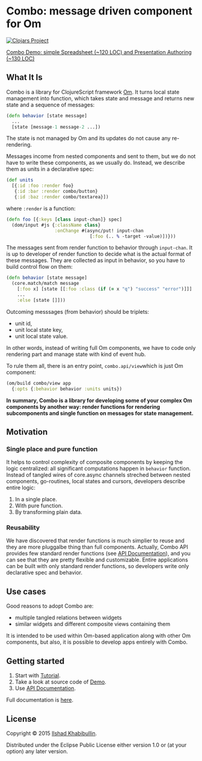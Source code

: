 # Combo: message driven component for Om

[![Clojars Project](http://clojars.org/combo/latest-version.svg)](http://clojars.org/combo)

[Combo Demo: simple Spreadsheet (~120 LOC) and Presentation Authoring (~130 LOC)](http://ilshad.com/combo)

## What It Is

Combo is a library for ClojureScript framework [Om](http://omcljs.org).
It turns local state management into function, which takes state and
message and returns new state and a sequence of messages:

```clojure
(defn behavior [state message]
  ...
  [state [message-1 message-2 ...])
```

The state is not managed by Om and its updates do not cause any re-rendering.

Messages income from nested components and sent to them, but we do
not have to write these components, as we usually do. Instead, we
describe them as units in a declarative spec:

```clojure
(def units
  [{:id :foo :render foo}
   {:id :bar :render combo/button}
   {:id :baz :render combo/textarea}])
```

where `:render` is a function:

```clojure
(defn foo [{:keys [class input-chan]} spec]
  (dom/input #js {:className class}
                  :onChange #(async/put! input-chan
					           [:foo (.. % -target -value)])}))
```

The messages sent from render function to behavior through
`input-chan`. It is up to developer of render function to decide what
is the actual format of these messages. They are collected as
input in behavior, so you have to build control flow on them:

```clojure
(defn behavior [state message]
  (core.match/match message
	[:foo x] [state [[:foo :class (if (= x "q") "success" "error")]]]
    ...
	:else [state []]))
```

Outcoming messsages (from behavior) should be triplets:

- unit id,
- unit local state key,
- unit local state value.

In other words, instead of writing full Om components, we have to code
only rendering part and manage state with kind of event hub.

To rule them all, there is an entry point, `combo.api/view`which is
just Om component:

```clojure
(om/build combo/view app
  {:opts {:behavior behavior :units units})
```

**In summary, Combo is a library for developing some of your
complex Om components by another way: render functions for rendering
subcomponents and single function on messages for state management.**

## Motivation

### Single place and pure function

It helps to control complexity of composite components by keeping the logic
centralized: all significant computations happen in `behavior`
function. Instead of tangled wires of core.async channels streched
between nested components, go-routines, local states and cursors,
developers describe entire logic:

1. In a single place.
2. With pure function.
3. By transforming plain data.

### Reusability

We have discovered that render functions is much simplier to reuse and they
are more pluggalbe thing than full components. Actually, Combo API
provides few standard render functions
(see [API Documentation](https://github.com/ilshad/combo/wiki/API)),
and you can see that they are pretty flexible and customizable. Entire
applications can be built with only standard render functions, so
developers write only declarative spec and behavior.

## Use cases

Good reasons to adopt Combo are:

- multiple tangled relations between widgets
- similar widgets and different composite views containing them

It is intended to be used within Om-based application along with other
Om components, but also, it is possible to develop apps entirely with Combo.

## Getting started

1. Start with [Tutorial](http://github.com/ilshad/combo/wiki/Tutorial).
2. Take a look at source code of [Demo](http://ilshad.com/combo).
3. Use [API Documentation](https://github.com/ilshad/combo/wiki/API).

Full documentation is [here](http://github.com/ilshad/combo/wiki).

## License

Copyright © 2015 [Ilshad Khabibullin](http://ilshad.com).

Distributed under the Eclipse Public License either version 1.0 or (at
your option) any later version.
